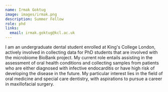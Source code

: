```yaml
---
name: Irmak Goktug
image: images/irmak.png
description: Summer Fellow
role: phd
links:
  email: irmak.goktug@kcl.ac.uk
---
```


I am an undergraduate dental student enrolled at King's College London, actively involved in collecting data for PhD students that are involved with the microbiome BioBank project. My current role entails assisting in the assessment of oral health conditions and collecting samples from patients who are either diagnosed with infective endocarditis or have high risk of developing the disease in the future. My particular interest lies in the field of oral medicine and special care dentistry, with aspirations to pursue a career in maxillofacial surgery.
